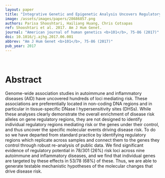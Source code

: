 ```yaml
---
layout: paper
title: "Integrative Genetic and Epigenetic Analysis Uncovers Regulatory Mechanisms of Autoimmune Disease."
image: /assets/images/papers/28686857.png
authors: Parisa Shooshtari, Hailiang Huang, Chris Cotsapas
ref: Shooshtari et al. 2017. Am J Hum Genet.
journal: "American journal of human genetics <b>101</b>, 75-86 (2017)"
doi: 10.1016/j.ajhg.2017.06.001
abbrev: "Am J Hum Genet <b>101</b>, 75-86 (2017)"
pub_year: 2017
---
```


<br />
<div data-badge-popover="right" data-badge-type="donut" data-pmid="28686857" data-hide-no-mentions="true" class="altmetric-embed"></div>

# Abstract

Genome-wide association studies in autoimmune and inflammatory diseases (AID) have uncovered hundreds of loci mediating risk. These associations are preferentially located in non-coding DNA regions and in particular in tissue-specific DNase I hypersensitivity sites (DHSs). While these analyses clearly demonstrate the overall enrichment of disease risk alleles on gene regulatory regions, they are not designed to identify individual regulatory regions mediating risk or the genes under their control, and thus uncover the specific molecular events driving disease risk. To do so we have departed from standard practice by identifying regulatory regions which replicate across samples and connect them to the genes they control through robust re-analysis of public data. We find significant evidence of regulatory potential in 78/301 (26%) risk loci across nine autoimmune and inflammatory diseases, and we find that individual genes are targeted by these effects in 53/78 (68%) of these. Thus, we are able to generate testable mechanistic hypotheses of the molecular changes that drive disease risk.

